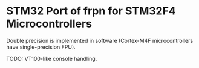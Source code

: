 # STM32 Port of frpn for STM32F4 Microcontrollers

Double precision is implemented in software (Cortex-M4F
microcontrollers have single-precision FPU).

TODO: VT100-like console handling.
